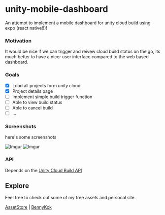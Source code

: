 # unity-mobile-dashboard

An attempt to implement a mobile dashboard for unity cloud build using expo (react native!!)!

### Motivation
It would be nice if we can trigger and reivew cloud build status on the go, its much better to have a nicer user interface compared to the web based dashboard.

### Goals
- [x] Load all projects form unity cloud
- [x] Project details page
- [ ] Implement simple build trigger function
- [ ] Able to view build status
- [ ] Able to cancel build
- [ ] ...

### Screenshots
here's some screenshots

![Imgur](https://i.imgur.com/qRslimp.png?1)
![Imgur](https://i.imgur.com/BO3DOGt.png?1)

### API
Depends on the [Unity Cloud Build API](https://build-api.cloud.unity3d.com/docs/1.0.0/index.html)

## Explore
Feel free to check out some of my free assets and personal site.

[AssetStore](https://assetstore.unity.com/publishers/28510) | [BennyKok](https://bennykok.com)

